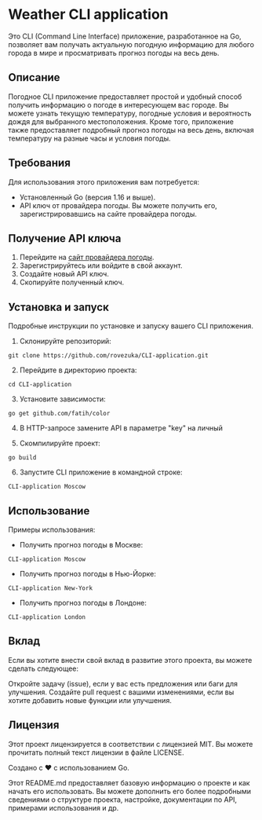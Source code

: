 # Weather CLI application

Это CLI (Command Line Interface) приложение, разработанное на Go, позволяет вам получать актуальную погодную информацию для любого города в мире и просматривать прогноз погоды на весь день.

## Описание

Погодное CLI приложение предоставляет простой и удобный способ получить информацию о погоде в интересующем вас городе. Вы можете узнать текущую температуру, погодные условия и вероятность дождя для выбранного местоположения. Кроме того, приложение также предоставляет подробный прогноз погоды на весь день, включая температуру на разные часы и условия погоды.

## Требования

Для использования этого приложения вам потребуется:

- Установленный Go (версия 1.16 и выше).
- API ключ от провайдера погоды. Вы можете получить его, зарегистрировавшись на сайте провайдера погоды.

## Получение API ключа

1. Перейдите на [сайт провайдера погоды](https://www.weatherapi.com/signup.aspx).
2. Зарегистрируйтесь или войдите в свой аккаунт.
3. Создайте новый API ключ.
4. Скопируйте полученный ключ.

## Установка и запуск

Подробные инструкции по установке и запуску вашего CLI приложения.

1. Склонируйте репозиторий:
```
git clone https://github.com/rovezuka/CLI-application.git
```

2. Перейдите в директорию проекта:
```
cd CLI-application
```

3. Установите зависимости:
```
go get github.com/fatih/color
```

4. В HTTP-запросе замените API в параметре "key" на личный

5. Скомпилируйте проект:
```
go build
```

6. Запустите CLI приложение в командной строке:
```
CLI-application Moscow 
```

## Использование

Примеры использования:

- Получить прогноз погоды в Москве:
```
CLI-application Moscow 
```
- Получить прогноз погоды в Нью-Йорке:
```
CLI-application New-York 
```
- Получить прогноз погоды в Лондоне:
```
CLI-application London 
```

## Вклад

Если вы хотите внести свой вклад в развитие этого проекта, вы можете сделать следующее:

Откройте задачу (issue), если у вас есть предложения или баги для улучшения.
Создайте pull request с вашими изменениями, если вы хотите добавить новые функции или улучшения.

## Лицензия

Этот проект лицензируется в соответствии с лицензией MIT. Вы можете прочитать полный текст лицензии в файле LICENSE.

Создано с ❤️ с использованием Go.

Этот README.md предоставляет базовую информацию о проекте и как начать его использовать. Вы можете дополнить его более подробными сведениями о структуре проекта, настройке, документации по API, примерами использования и др.

